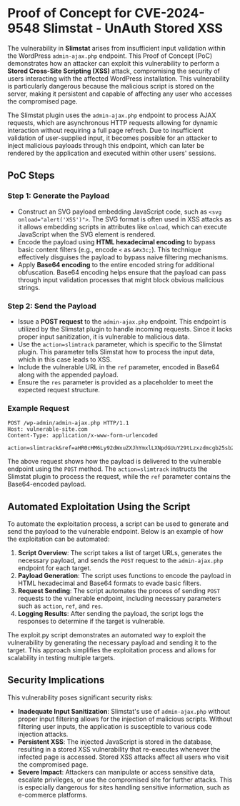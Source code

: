 # Proof of Concept for CVE-2024-9548 Slimstat - UnAuth Stored XSS

The vulnerability in **Slimstat** arises from insufficient input validation within the WordPress `admin-ajax.php` endpoint. This Proof of Concept (PoC) demonstrates how an attacker can exploit this vulnerability to perform a **Stored Cross-Site Scripting (XSS)** attack, compromising the security of users interacting with the affected WordPress installation. This vulnerability is particularly dangerous because the malicious script is stored on the server, making it persistent and capable of affecting any user who accesses the compromised page.

The Slimstat plugin uses the `admin-ajax.php` endpoint to process AJAX requests, which are asynchronous HTTP requests allowing for dynamic interaction without requiring a full page refresh. Due to insufficient validation of user-supplied input, it becomes possible for an attacker to inject malicious payloads through this endpoint, which can later be rendered by the application and executed within other users' sessions.

## PoC Steps

### Step 1: Generate the Payload
- Construct an SVG payload embedding JavaScript code, such as `<svg onload="alert('XSS')">`. The SVG format is often used in XSS attacks as it allows embedding scripts in attributes like `onload`, which can execute JavaScript when the SVG element is rendered.
- Encode the payload using **HTML hexadecimal encoding** to bypass basic content filters (e.g., encode `<` as `&#x3c;`). This technique effectively disguises the payload to bypass naive filtering mechanisms.
- Apply **Base64 encoding** to the entire encoded string for additional obfuscation. Base64 encoding helps ensure that the payload can pass through input validation processes that might block obvious malicious strings.

### Step 2: Send the Payload
- Issue a **POST request** to the `admin-ajax.php` endpoint. This endpoint is utilized by the Slimstat plugin to handle incoming requests. Since it lacks proper input sanitization, it is vulnerable to malicious data.
- Use the `action=slimtrack` parameter, which is specific to the Slimstat plugin. This parameter tells Slimstat how to process the input data, which in this case leads to XSS.
- Include the vulnerable URL in the `ref` parameter, encoded in Base64 along with the appended payload.
- Ensure the `res` parameter is provided as a placeholder to meet the expected request structure.

### Example Request
```http
POST /wp-admin/admin-ajax.php HTTP/1.1
Host: vulnerable-site.com
Content-Type: application/x-www-form-urlencoded

action=slimtrack&ref=aHR0cHM6Ly92dWxuZXJhYmxlLXNpdGUuY29tLzxzdmcgb25sb2FkPSdhbGVydChYc1NTKSc+&res=placeholder_value
```

The above request shows how the payload is delivered to the vulnerable endpoint using the `POST` method. The `action=slimtrack` instructs the Slimstat plugin to process the request, while the `ref` parameter contains the Base64-encoded payload.

## Automated Exploitation Using the Script
To automate the exploitation process, a script can be used to generate and send the payload to the vulnerable endpoint. Below is an example of how the exploitation can be automated:

1. **Script Overview**: The script takes a list of target URLs, generates the necessary payload, and sends the `POST` request to the `admin-ajax.php` endpoint for each target.
2. **Payload Generation**: The script uses functions to encode the payload in HTML hexadecimal and Base64 formats to evade basic filters.
3. **Request Sending**: The script automates the process of sending `POST` requests to the vulnerable endpoint, including necessary parameters such as `action`, `ref`, and `res`.
4. **Logging Results**: After sending the payload, the script logs the responses to determine if the target is vulnerable.

The exploit.py script demonstrates an automated way to exploit the vulnerability by generating the necessary payload and sending it to the target. This approach simplifies the exploitation process and allows for scalability in testing multiple targets.

## Security Implications

This vulnerability poses significant security risks:

- **Inadequate Input Sanitization**: Slimstat's use of `admin-ajax.php` without proper input filtering allows for the injection of malicious scripts. Without filtering user inputs, the application is susceptible to various code injection attacks.
- **Persistent XSS**: The injected JavaScript is stored in the database, resulting in a stored XSS vulnerability that re-executes whenever the infected page is accessed. Stored XSS attacks affect all users who visit the compromised page.
- **Severe Impact**: Attackers can manipulate or access sensitive data, escalate privileges, or use the compromised site for further attacks. This is especially dangerous for sites handling sensitive information, such as e-commerce platforms.

